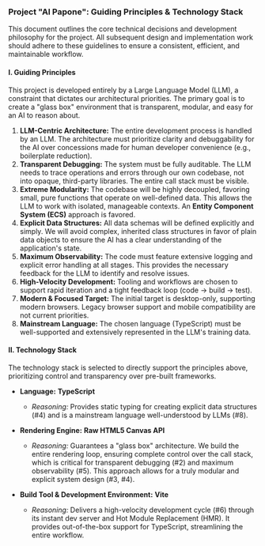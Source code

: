 ### Project "Al Papone": Guiding Principles & Technology Stack

This document outlines the core technical decisions and development philosophy for the project. All subsequent design and implementation work should adhere to these guidelines to ensure a consistent, efficient, and maintainable workflow.

#### I. Guiding Principles

This project is developed entirely by a Large Language Model (LLM), a constraint that dictates our architectural priorities. The primary goal is to create a "glass box" environment that is transparent, modular, and easy for an AI to reason about.

1.  **LLM-Centric Architecture:** The entire development process is handled by an LLM. The architecture must prioritize clarity and debuggability for the AI over concessions made for human developer convenience (e.g., boilerplate reduction).
2.  **Transparent Debugging:** The system must be fully auditable. The LLM needs to trace operations and errors through our own codebase, not into opaque, third-party libraries. The entire call stack must be visible.
3.  **Extreme Modularity:** The codebase will be highly decoupled, favoring small, pure functions that operate on well-defined data. This allows the LLM to work with isolated, manageable contexts. An **Entity Component System (ECS)** approach is favored.
4.  **Explicit Data Structures:** All data schemas will be defined explicitly and simply. We will avoid complex, inherited class structures in favor of plain data objects to ensure the AI has a clear understanding of the application's state.
5.  **Maximum Observability:** The code must feature extensive logging and explicit error handling at all stages. This provides the necessary feedback for the LLM to identify and resolve issues.
6.  **High-Velocity Development:** Tooling and workflows are chosen to support rapid iteration and a tight feedback loop (code -> build -> test).
7.  **Modern & Focused Target:** The initial target is desktop-only, supporting modern browsers. Legacy browser support and mobile compatibility are not current priorities.
8.  **Mainstream Language:** The chosen language (TypeScript) must be well-supported and extensively represented in the LLM's training data.

#### II. Technology Stack

The technology stack is selected to directly support the principles above, prioritizing control and transparency over pre-built frameworks.

*   **Language:** **TypeScript**
    *   *Reasoning:* Provides static typing for creating explicit data structures (#4) and is a mainstream language well-understood by LLMs (#8).

*   **Rendering Engine:** **Raw HTML5 Canvas API**
    *   *Reasoning:* Guarantees a "glass box" architecture. We build the entire rendering loop, ensuring complete control over the call stack, which is critical for transparent debugging (#2) and maximum observability (#5). This approach allows for a truly modular and explicit system design (#3, #4).

*   **Build Tool & Development Environment:** **Vite**
    *   *Reasoning:* Delivers a high-velocity development cycle (#6) through its instant dev server and Hot Module Replacement (HMR). It provides out-of-the-box support for TypeScript, streamlining the entire workflow.
